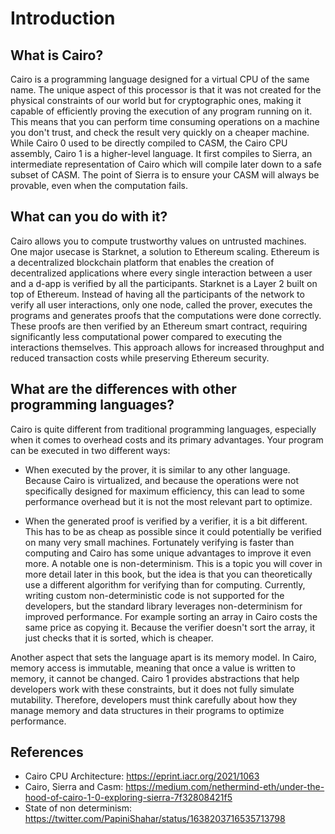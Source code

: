 # Introduction

## What is Cairo?

Cairo is a programming language designed for a virtual CPU of the same name. The unique aspect of this processor is that it was not created for the physical constraints of our world but for cryptographic ones, making it capable of efficiently proving the execution of any program running on it. This means that you can perform time consuming operations on a machine you don't trust, and check the result very quickly on a cheaper machine.
While Cairo 0 used to be directly compiled to CASM, the Cairo CPU assembly, Cairo 1 is a higher-level language. It first compiles to Sierra, an intermediate representation of Cairo which will compile later down to a safe subset of CASM. The point of Sierra is to ensure your CASM will always be provable, even when the computation fails.

## What can you do with it?

Cairo allows you to compute trustworthy values on untrusted machines. One major usecase is Starknet, a solution to Ethereum scaling. Ethereum is a decentralized blockchain platform that enables the creation of decentralized applications where every single interaction between a user and a d-app is verified by all the participants. Starknet is a Layer 2 built on top of Ethereum. Instead of having all the participants of the network to verify all user interactions, only one node, called the prover, executes the programs and generates proofs that the computations were done correctly. These proofs are then verified by an Ethereum smart contract, requiring significantly less computational power compared to executing the interactions themselves. This approach allows for increased throughput and reduced transaction costs while preserving Ethereum security.

## What are the differences with other programming languages?

Cairo is quite different from traditional programming languages, especially when it comes to overhead costs and its primary advantages. Your program can be executed in two different ways:

- When executed by the prover, it is similar to any other language. Because Cairo is virtualized, and because the operations were not specifically designed for maximum efficiency, this can lead to some performance overhead but it is not the most relevant part to optimize.

- When the generated proof is verified by a verifier, it is a bit different. This has to be as cheap as possible since it could potentially be verified on many very small machines. Fortunately verifying is faster than computing and Cairo has some unique advantages to improve it even more. A notable one is non-determinism. This is a topic you will cover in more detail later in this book, but the idea is that you can theoretically use a different algorithm for verifying than for computing. Currently, writing custom non-deterministic code is not supported for the developers, but the standard library leverages non-determinism for improved performance. For example sorting an array in Cairo costs the same price as copying it. Because the verifier doesn't sort the array, it just checks that it is sorted, which is cheaper.

Another aspect that sets the language apart is its memory model. In Cairo, memory access is immutable, meaning that once a value is written to memory, it cannot be changed. Cairo 1 provides abstractions that help developers work with these constraints, but it does not fully simulate mutability. Therefore, developers must think carefully about how they manage memory and data structures in their programs to optimize performance.

## References

- Cairo CPU Architecture: <https://eprint.iacr.org/2021/1063>
- Cairo, Sierra and Casm: <https://medium.com/nethermind-eth/under-the-hood-of-cairo-1-0-exploring-sierra-7f32808421f5>
- State of non determinism: <https://twitter.com/PapiniShahar/status/1638203716535713798>
